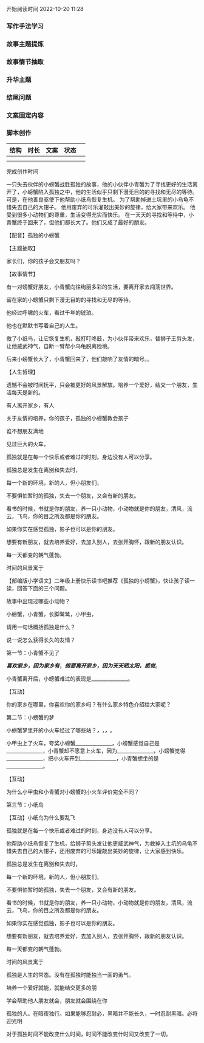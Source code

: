 开始阅读时间 2022-10-20  11:28

### 写作手法学习


### 故事主题提炼


### 故事情节抽取

### 升华主题

### 结尾问题

### 文案固定内容


### 脚本创作

| 结构 | 时长 | 文案 | 状态 |     |
| ---- | ---- | ---- | ---- | --- |
|      |      |      |      |     |
|      |      |      |      |     |

完成创作时间  


一只失去伙伴的小螃蟹战胜孤独的故事，他的小伙伴小青蟹为了寻找更好的生活离开了，小螃蟹陷入孤独之中，他的生活似乎只剩下漫无目的的寻找和无尽的等待。
可是，在他善良驱使下他帮助小纸鸟恢复生机。
为了帮助掉进土坑里的小乌龟不惜失去自己的大钳子。
他用废弃的可乐灌敲出美妙的旋律，给大家带来欢乐。
他受到很多小动物们的尊重，生活变得充实而快乐。
在一天天的寻找和等待中，小青蟹终于回来了，但他们都长大了。他们又成了最好的朋友。

【配音】孤独的小螃蟹

【主题抽取】

家长们，你的孩子会交朋友吗？

【故事情节】

有一对螃蟹好朋友，小青蟹向往绚丽多彩的生活，要离开家去闯荡世界。

留在家的小螃蟹只剩下漫无目的的寻找和无尽的等待。

他经过呼啸的火车，看过千年的琥珀。

他也在默默书写着自己的人生。

救了小纸鸟，让它恢复生机，敲打叮咚鼓，为小伙伴带来欢乐，替狮子王剪头发，让他威武神气，自断一臂帮小乌龟脱离险境。

后来小螃蟹长大了，小青蟹回来了，他们敲响了友情的暗号。。

【人生哲理】

遗憾不会被时间抚平，只会被更好的风景解放。培养一个爱好，结交一个朋友，生活每天是新的。

有人离开家乡，有人

关于友情的培养，你的孩子，孤独的小螃蟹教会孩子

谁不想朋友满地

见过巨大的火车，

孤独就是在每一个快乐或者难过的时刻，身边没有人可以分享。

孤独总是发生在离别和失去时，

每一个新的环境，新的人，但小朋友们，

不要惧怕暂时的孤独，失去一个朋友，又会有新的朋友。

看书的时候，书就是你的朋友，养一只小动物，小动物就是你的朋友，清风，流云，飞鸟，你的目之所及都是你的朋友。

如果你实在感觉孤独，影子也可以是你的朋友。

想要有新朋友，就去培养爱好，去加入别人，去张开胸怀，跟新的朋友认识。

每一天都变的朝气蓬勃。

时间的风景寓于

【部编版小学语文】二年级上册快乐读书吧推荐《孤独的小螃蟹》，快让孩子读一读，回答下面的三个问题。

故事中出现过哪些小动物？

小螃蟹，小青蟹，长脚鹭鸶，小甲虫，

请用一句话概括孤独是什么？

说一说怎么获得长久的友情？

第一节：小青蟹不见了

_______________喜欢家乡，因为家乡有_______________，_______________想要离开家乡，因为天天晒太阳，感觉_______________。

小青蟹离开后，小螃蟹难过的表现是_______________。

【互动】

你的家乡在哪里，你喜欢你的家乡吗？有什么家乡特色介绍给大家呢？

第二节：小螃蟹的梦

小螃蟹梦里开的小火车经过了哪些站？_______________，_______________，_______________，_______________。

小甲虫上了火车，夸奖小螃蟹_______________，小螃蟹感觉自己是_______________，小青蟹却不愿意上火车，因为_______________，小螃蟹觉得_______________，把小火车开到_______________，小青蟹想坐的是_______________。

【互动】

为什么小甲虫和小青蟹对小螃蟹的小火车评价完全不同？

第三节：小纸鸟

【互动】小纸鸟为什么要乱飞

孤独就是在每一个快乐或者难过的时刻，身边没有人可以分享。

他帮助小纸鸟恢复了生机，给狮子剪头发让他更威武神气，为救掉入土坑的乌龟不惜失去自己的大钳子，还用废弃的可乐罐敲出美妙的旋律，让大家感到快乐。

孤独总是发生在离别和失去时，

每一个新的环境，新的人，但小朋友们，

不要惧怕暂时的孤独，失去一个朋友，又会有新的朋友。

看书的时候，书就是你的朋友，养一只小动物，小动物就是你的朋友，清风，流云，飞鸟，你的目之所及都是你的朋友。

如果你实在感觉孤独，影子也可以是你的朋友。

想要有新朋友，就去培养爱好，去加入别人，去张开胸怀，跟新的朋友认识。

每一天都变的朝气蓬勃。

时间的风景寓于

孤独是人生的常态。没有在孤独时能独当一面的勇气。

培养一个爱好就能，就能结交更多的朋

学会帮助他人朋友就会，朋友就会围绕在你

孤独的人。在暗夜独行。如果能够忍耐必，黑暗并不能长久，一时忍耐黑暗。必将迎光明

对于孤独时间不能改变什么时间，时间不能改变什时间又改变了一切。